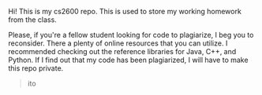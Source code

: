 Hi! This is my cs2600 repo. This is used to store my working homework from the class.

Please, if you're a fellow student looking for code to plagiarize, I beg you to reconsider. There a plenty of online resources that you can utilize. 
I recommended checking out the reference libraries for Java, C++, and Python. 
If I find out that my code has been plagiarized, I will have to make this repo private.

> ito

